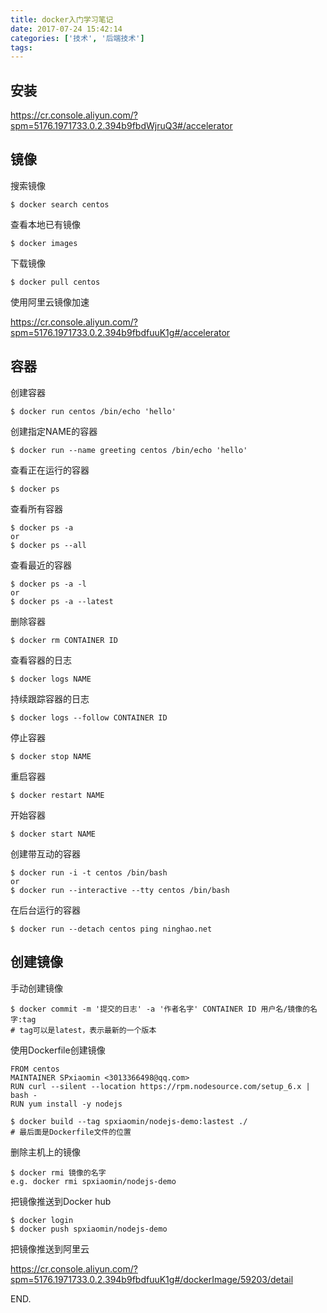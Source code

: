 ```yaml
---
title: docker入门学习笔记
date: 2017-07-24 15:42:14
categories: ['技术', '后端技术']
tags:
---
```


## 安装

<https://cr.console.aliyun.com/?spm=5176.1971733.0.2.394b9fbdWjruQ3#/accelerator>

## 镜像

搜索镜像

```shell
$ docker search centos
```

查看本地已有镜像

```shell
$ docker images
```

下载镜像

```shell
$ docker pull centos
```

使用阿里云镜像加速

<https://cr.console.aliyun.com/?spm=5176.1971733.0.2.394b9fbdfuuK1g#/accelerator>

## 容器

创建容器

```shell
$ docker run centos /bin/echo 'hello'
```

创建指定NAME的容器

```shell
$ docker run --name greeting centos /bin/echo 'hello'
```

查看正在运行的容器

```shell
$ docker ps
```

查看所有容器

```shell
$ docker ps -a
or
$ docker ps --all
```

查看最近的容器

```shell
$ docker ps -a -l
or
$ docker ps -a --latest
```

删除容器

```shell
$ docker rm CONTAINER ID
```

查看容器的日志

```shell
$ docker logs NAME
```

持续跟踪容器的日志

```shell
$ docker logs --follow CONTAINER ID
```

停止容器

```shell
$ docker stop NAME
```

重启容器

```shell
$ docker restart NAME
```

开始容器

```shell
$ docker start NAME
```

创建带互动的容器

```shell
$ docker run -i -t centos /bin/bash
or
$ docker run --interactive --tty centos /bin/bash
```

在后台运行的容器

```shell
$ docker run --detach centos ping ninghao.net
```

## 创建镜像

手动创建镜像

```shell
$ docker commit -m '提交的日志' -a '作者名字' CONTAINER ID 用户名/镜像的名字:tag
# tag可以是latest，表示最新的一个版本
```

使用Dockerfile创建镜像

```
FROM centos
MAINTAINER SPxiaomin <3013366498@qq.com>
RUN curl --silent --location https://rpm.nodesource.com/setup_6.x | bash -
RUN yum install -y nodejs
```

```shell
$ docker build --tag spxiaomin/nodejs-demo:lastest ./
# 最后面是Dockerfile文件的位置
```

删除主机上的镜像

```shell
$ docker rmi 镜像的名字
e.g. docker rmi spxiaomin/nodejs-demo
```

把镜像推送到Docker hub

```shell
$ docker login
$ docker push spxiaomin/nodejs-demo
```

把镜像推送到阿里云

<https://cr.console.aliyun.com/?spm=5176.1971733.0.2.394b9fbdfuuK1g#/dockerImage/59203/detail>

END.
